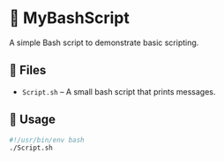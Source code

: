 # 🐧 MyBashScript

A simple Bash script to demonstrate basic scripting.

## 📂 Files

- `Script.sh` – A small bash script that prints messages.

## 🚀 Usage

```bash
#!/usr/bin/env bash
./Script.sh
